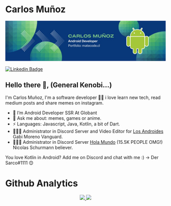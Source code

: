 # Carlos Muñoz  

<img src="https://raw.githubusercontent.com/DerSarco/curriculums/main/banner.jpeg">

[![Linkedin Badge](https://img.shields.io/badge/-cmunozbustamante-blue?style=flat-square&logo=Linkedin&logoColor=white&link=https:https://www.linkedin.com/in/cmunozbustamante/)](https://www.linkedin.com/in/cmunozbustamante/)

## Hello there 👋, (General Kenobi...) 
I'm Carlos Muñoz, I'm a software developer 👨‍💻 i love learn new tech, read medium posts and share memes on instagram. 

- 📱 I’m Android Developer SSR At Globant
- 💬 Ask me about: memes, games or anime.
- ⚡ Languages: Javascript, Java, Kotlin, a bit of Dart.
- 👨🏽‍💼 Administrator in Discord Server and Video Editor for [Los Androides](https://discord.gg/kKXccQVK6t) Gabi Moreno Vanguard.
- 👨🏽‍💼 Administrator in Discord Server [Hola Mundo](https://discord.gg/pjAykXA6KK) (15.5K PEOPLE OMG!) Nicolas Schurmann believer.

You love Kotlin in Android? Add me on Discord and chat with me :) -> Der Sarco#1111 😊

# Github Analytics

<p align="center">
<a href="https://github.com/DerSarco">
  <img height="180em" src="https://github-readme-stats-eight-theta.vercel.app/api?username=DerSarco&show_icons=true&theme=tokyonight&include_all_commits=true&count_private=true"/>
  <img height="180em" src="https://github-readme-stats-eight-theta.vercel.app/api/top-langs/?username=DerSarco&layout=compact&langs_count=8&theme=tokyonight"/>
</a>
</p>